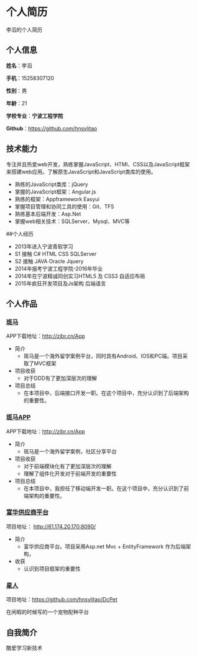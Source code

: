 个人简历
======================
李滔的个人简历

## 个人信息

**姓名**：李滔

**手机**：15258307120

**性别**：男

**年龄**：21

**学校专业**：**宁波工程学院**

**Github**：https://github.com/hnsylitao

## 技术能力

专注并且热爱web开发，熟练掌握JavaScript、HTMl、CSS以及JavaScript框架来搭建web应用。了解原生JavaScript和JavaScript类库的使用。

* 熟练的JavaScript类库：jQuery
* 掌握的JavaScript框架：Angular.js
* 熟练的框架：Appframework Easyui
* 掌握项目管理和协同工具的使用：Git、TFS
* 熟练基本后端开发：Asp.Net
* 掌握web相关技术：SQLServer、Mysql、MVC等

##个人经历

* 2013年进入宁波青软学习
* S1 接触 C# HTML CSS SQLServer
* S2 接触 JAVA Oracle Jquery
* 2014年报考宁波工程学院-2016年毕业
* 2014年在宁波精诚同创实习HTML5 及 CSS3 自适应布局
* 2015年疯狂开发项目及Js架构 后端语言

## 个人作品

### [斑马](http://zibr.cn/)
APP下载地址：http://zibr.cn/App

- 简介
  + 斑马是一个海外留学案例平台，同时具有Android、IOS和PC端。项目采取了MVC框架
- 项目收获
  + 对于DDD有了更加深层次的理解
- 项目总结
  + 在本项目中，后端接口开发一职。在这个项目中，充分认识到了后端架构的重要性。

### [斑马APP](http://zibr.cn/App)
APP下载地址：http://zibr.cn/App

- 简介
  + 斑马是一个海外留学案例，社区分享平台
- 项目收获
  + 对于前端模块化有了更加深层次的理解
  + 理解了组件化开发对于前端开发的重要性
- 项目总结
  + 在本项目中，我担任了移动端开发一职。在这个项目中，充分认识到了前端架构的重要性。

### [富华供应商平台](http://61.174.20.170:8090/)
项目地址： http://61.174.20.170:8090/

- 简介
  + 富华供应商平台。项目采用Asp.net Mvc + EntityFramework 作为后端架构，
- 收获
  + 认识到项目框架的重要性


### [星人](https://github.com/hnsylitao/DcPet)
项目地址：https://github.com/hnsylitao/DcPet

在闲暇的时候写的一个宠物配种平台


## 自我简介

酷爱学习新技术
